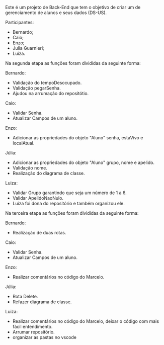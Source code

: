 Este é um projeto de Back-End que tem o objetivo de criar um de gerenciamento de alunos e seus dados (DS-US).

Participantes: 
- Bernardo;
- Caio;
- Enzo;
- Julia Guarnieri; 
- Luiza.

Na segunda etapa as funções foram divididas da seguinte forma:

Bernardo:
- Validação do tempoDesocupado.
- Validação pegarSenha.
- Ajudou na arrumação do repositótio.

Caio:
- Validar Senha.
- Atualizar Campos de um aluno.

Enzo:
- Adicionar as propriedades do objeto "Aluno" senha, estaVivo e localAtual.

Júlia:
- Adicionar as propriedades do objeto "Aluno" grupo, nome e apelido.
- Validação nome.
- Realização do diagrama de classe.

Luiza:
- Validar Grupo garantindo que seja um número de 1 a 6.
- Validar ApelidoNaoNulo.
- Luiza foi dona do repositório e também organizou ele.

Na terceira etapa as funções foram divididas da seguinte forma:

Bernardo:
- Realização de duas rotas.

Caio:
- Validar Senha.
- Atualizar Campos de um aluno.

Enzo:
- Realizar comentários no código do Marcelo.

Júlia:
- Rota Delete.
- Refazer diagrama de classe.

Luiza:
- Realizar comentários no código do Marcelo, deixar o código com mais fácil entendimento.
- Arrumar repositório.
- organizar as pastas no vscode
  

